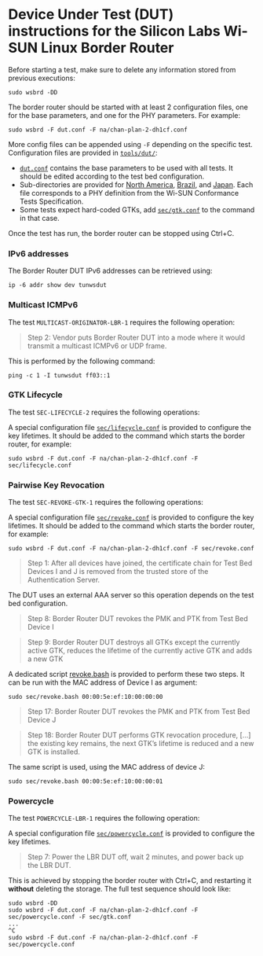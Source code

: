 # Device Under Test (DUT) instructions for the Silicon Labs Wi-SUN Linux Border Router

Before starting a test, make sure to delete any information stored from previous
executions:

    sudo wsbrd -DD

The border router should be started with at least 2 configuration files, one
for the base parameters, and one for the PHY parameters. For example:

    sudo wsbrd -F dut.conf -F na/chan-plan-2-dh1cf.conf

More config files can be appended using `-F` depending on the specific test.
Configuration files are provided in [`tools/dut/`](/tools/dut):

  - [`dut.conf`](/tools/dut/dut.conf) contains the base parameters to be
    used with all tests. It should be edited according to the test bed
    configuration.
  - Sub-directories are provided for [North America][na], [Brazil][bz], and
    [Japan][jp]. Each file corresponds to a PHY definition from the Wi-SUN
    Conformance Tests Specification.
  - Some tests expect hard-coded GTKs, add [`sec/gtk.conf`][gtk] to the command
    in that case.

[na]: /tools/dut/na
[bz]: /tools/dut/bz
[jp]: /tools/dut/jp
[gtk]: /tools/dut/sec/gtk.conf

Once the test has run, the border router can be stopped using Ctrl+C.

### IPv6 addresses

The Border Router DUT IPv6 addresses can be retrieved using:

    ip -6 addr show dev tunwsdut

### Multicast ICMPv6

The test `MULTICAST-ORIGINATOR-LBR-1` requires the following operation:

> Step 2: Vendor puts Border Router DUT into a mode where it would transmit a
> multicast ICMPv6 or UDP frame.

This is performed by the following command:

    ping -c 1 -I tunwsdut ff03::1

### GTK Lifecycle

The test `SEC-LIFECYCLE-2` requires the following operations:

A special configuration file [`sec/lifecycle.conf`][lifecycle] is provided to
configure the key lifetimes. It should be added to the command which starts the
border router, for example:

    sudo wsbrd -F dut.conf -F na/chan-plan-2-dh1cf.conf -F sec/lifecycle.conf

[lifecycle]: /tools/dut/sec/lifecycle.conf

### Pairwise Key Revocation

The test `SEC-REVOKE-GTK-1` requires the following operations:

A special configuration file [`sec/revoke.conf`][revoke-cnf] is provided to
configure the key lifetimes. It should be added to the command which starts the
border router, for example:

    sudo wsbrd -F dut.conf -F na/chan-plan-2-dh1cf.conf -F sec/revoke.conf

> Step 1: After all devices have joined, the certificate chain for Test Bed
> Devices I and J is removed from the trusted store of the Authentication
> Server.

The DUT uses an external AAA server so this operation depends on the test bed
configuration.

> Step 8: Border Router DUT revokes the PMK and PTK from Test Bed Device I

> Step 9: Border Router DUT destroys all GTKs except the currently active GTK,
> reduces the lifetime of the currently active GTK and adds a new GTK

A dedicated script [revoke.bash][revoke-sh] is provided to perform these two
steps. It can be run with the MAC address of Device I as argument:

    sudo sec/revoke.bash 00:00:5e:ef:10:00:00:00

> Step 17: Border Router DUT revokes the PMK and PTK from Test Bed Device J

> Step 18: Border Router DUT performs GTK revocation procedure, [...] the
> existing key remains, the next GTK’s lifetime is reduced and a new GTK is
> installed.

The same script is used, using the MAC address of device J:

    sudo sec/revoke.bash 00:00:5e:ef:10:00:00:01

[revoke-cnf]: /tools/dut/sec/revoke.conf
[revoke-sh]:  /tools/dut/sec/revoke.bash

### Powercycle

The test `POWERCYCLE-LBR-1` requires the following operation:

A special configuration file [`sec/powercycle.conf`][powercycle] is provided to
configure the key lifetimes.

> Step 7: Power the LBR DUT off, wait 2 minutes, and power back up the LBR DUT.

This is achieved by stopping the border router with Ctrl+C, and restarting it
**without** deleting the storage. The full test sequence should look like:

    sudo wsbrd -DD
    sudo wsbrd -F dut.conf -F na/chan-plan-2-dh1cf.conf -F sec/powercycle.conf -F sec/gtk.conf
    ...
    ^C
    sudo wsbrd -F dut.conf -F na/chan-plan-2-dh1cf.conf -F sec/powercycle.conf

[powercycle]:  /tools/dut/sec/powercycle.conf
